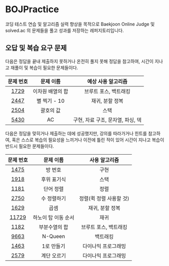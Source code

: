# BOJPractice
코딩 테스트 연습 및 알고리즘 실력 향상을 목적으로 Baekjoon Online Judge 및 solved.ac 의 문제들을 풀고 성과를 저장하는 레퍼지토리입니다.

## 오답 및 복습 요구 문제
다음은 정답을 끝내 제출하지 못하거나 온전히 풀지 못해 정답을 참고하여, 시간이 지나고 재풀이 및 복습이 필요한 문제들이다.

|문제 번호|문제 이름|예상 사용 알고리즘|
|:---:|:---:|:---:|
|[1729](https://www.acmicpc.net/problem/1729)|이차원 배열의 합|브루트 포스, 백트래킹|
|[2447](https://www.acmicpc.net/problem/2447)|별 찍기 - 10|재귀, 분할 정복|
|[2504](https://www.acmicpc.net/problem/1918)|괄호의 값|스택|
|[5430](https://www.acmicpc.net/problem/5430)|AC|구현, 자료 구조, 문자열, 파싱, 덱|


다음은 정답을 맞히거나 제출하는 데에 성공했지만, 강의를 따라가거나 힌트를 참고하여, 혹은 스스로 복습의 필요성을 느끼거나 이전에 틀린 적이 있어 시간이 지나고 복습이 반드시 필요한 문제들이다.

|문제 번호|문제 이름|사용 알고리즘|
|:---:|:---:|:---:|
|[1475](https://www.acmicpc.net/problem/1475)|방 번호|구현|
|[1918](https://www.acmicpc.net/problem/1918)|후위 표기식|스택|
|[1181](https://www.acmicpc.net/problem/1181)|단어 정렬|정렬|
|[2750](https://www.acmicpc.net/problem/2750)|수 정렬하기|정렬(퀵 정렬 사용할 것)|
|[1629](https://www.acmicpc.net/problem/1629)|곱셈|재귀, 분할 정복|
|[11729](https://www.acmicpc.net/problem/11729)|하노이 탑 이동 순서|재귀|
|[1182](https://www.acmicpc.net/problem/1182)|부분수열의 합|브루트 포스, 백트래킹|
|[9663](https://www.acmicpc.net/problem/9663)|N-Queen|백트래킹|
|[1463](https://www.acmicpc.net/problem/1463)|1로 만들기|다이나믹 프로그래밍|
|[2579](https://www.acmicpc.net/problem/1918)|계단 오르기|다이나믹 프로그래밍|
